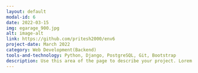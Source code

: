 ```yaml
---
layout: default
modal-id: 6
date: 2022-03-15
img: egarage_900.jpg
alt: image-alt
link: https://github.com/pritesh2000/env6
project-date: March 2022
category: Web Development(Backend)
tools-and-technology: Python, Django, PostgreSQL, Git, Bootstrap
description: Use this area of the page to describe your project. Lorem ipsum dolor sit amet, consectetur adipisicing elit. Mollitia neque assumenda ipsam nihil, molestias magnam, recusandae quos quis inventore quisquam velit asperiores, vitae? Reprehenderit soluta, eos quod consequuntur itaque. Nam.
---
```

